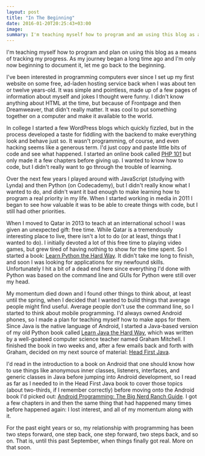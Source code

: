 ```yaml
---
layout: post
title: "In The Beginning"
date: 2016-01-20T20:25:43+03:00
image: 
summary: I'm teaching myself how to program and am using this blog as a means of tracking my progress. As my journey began a long time ago and I'm only now beginning to document it, let me go back to the beginning.
---
```


I'm teaching myself how to program and plan on using this blog as a means of tracking my progress. As my journey began a long time ago and I'm only now beginning to document it, let me go back to the beginning.

I've been interested in programming computers ever since I set up my first website on some free, ad-laden hosting service back when I was about ten or twelve years-old. It was simple and pointless, made up of a few pages of information about myself and jokes I thought were funny. I didn't know anything about HTML at the time, but because of Frontpage and then Dreamweaver, that didn't really matter. It was cool to put something together on a computer and make it available to the world. 

In college I started a few WordPress blogs which quickly fizzled, but in the process developed a taste for fiddling with the backend to make everything look and behave just so. It wasn't programming, of course, and even hacking seems like a generous term. I'd just copy and paste little bits of code and see what happened. I started an online book called [PHP 101](http://devzone.zend.com/6/php-101-php-for-the-absolute-beginner/) but only made it a few chapters before giving up. I wanted to know how to code, but I didn't really want to go through the trouble of learning.

Over the next few years I played around with JavaScript (studying with Lynda) and then Python (on Codecademy), but I didn't really know what I wanted to do, and didn't want it bad enough to make learning how to program a real priority in my life. When I started working in media in 2011 I began to see how valuable it was to be able to create things with code, but I still had other priorities.

When I moved to Qatar in 2013 to teach at an international school I was given an unexpected gift: free time. While Qatar is a tremendously interesting place to live, there isn't a lot to do (or at least, things that I wanted to do). I initially devoted a lot of this free time to playing video games, but grew tired of having nothing to show for the time spent. So I started a book: [Learn Python the Hard Way](http://learnpythonthehardway.org/). It didn't take me long to finish, and soon I was looking for applications for my newfound skills. Unfortunately I hit a bit of a dead end here since everything I'd done with Python was based on the command line and GUIs for Python were still over my head. 

My momentum died down and I found other things to think about, at least until the spring, when I decided that I wanted to build things that average people might find useful. Average people don't use the command line, so I started to think about mobile programming. I'd always owned Android phones, so I made a plan for teaching myself how to make apps for them. Since Java is the native language of Android, I started a Java-based version of my old Python book called [Learn Java the Hard Way](https://learnjavathehardway.org/), which was written by a well-goateed computer science teacher named Graham Mitchell. I finished the book in two weeks and, after a few emails back and forth with Graham, decided on my next source of material: [Head First Java](http://www.headfirstlabs.com/books/hfjava/).

I'd read in the introduction to a book on Android that one should know how to use things like anonymous inner classes, listeners, interfaces, and generic classes in Java before jumping into Android development, so I read as far as I needed to in the Head First Java book to cover those topics (about two-thirds, if I remember correctly) before moving onto the Android book I'd picked out: [Android Programming: The Big Nerd Ranch Guide](https://www.bignerdranch.com/we-write/android-programming/). I got a few chapters in and then the same thing that had happened many times before happened again: I lost interest, and all of my momentum along with it.

For the past eight years or so, my relationship with programming has been two steps forward, one step back, one step forward, two steps back, and so on. That is, until this past September, when things finally got real. More on that soon. 